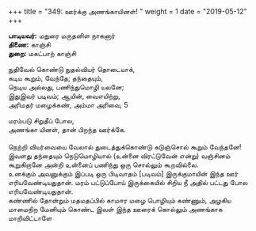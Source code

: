 ﻿+++
title = "349: ஊர்க்கு அணங்காயினள்!  "
weight = 1
date = "2019-05-12"
+++

**பாடியவர்:** மதுரை மருதனிள நாகனார்  
**திணை:** காஞ்சி  
**துறை:** மகட்பாற் காஞ்சி  
  
நுதிவேல் கொண்டு நுதல்வியர் தொடையாக்,  
கடிய கூறும், வேந்தே; தந்தையும்,  
நெடிய அல்லது, பணிந்துமொழி யலனே;  
இதுஇவர் படிவம்; ஆயின், வைஎயிற்று,  
அரிமதர் மழைக்கண், அம்மா அரிவை, 5  
  
மரம்படு சிறுதீப் போல,  
அணங்கா யினள், தான் பிறந்த ஊர்க்கே.  
   
நெற்றி வியர்வையை வேலால் துடைத்துக்கொண்டு கடுஞ்சொல் கூறும் வேந்தனே! இவளது தந்தையும் நெடுமொழியால் (உன்னை விரட்டுவேன் என்று) வஞ்சினம் கூறுகிறானே அன்றி உன்னைப் பணிந்து ஒரு சொல்லும் கூறவில்லை.  
உனக்கும் அவனுக்கும் இப்படி ஒரு பிடிவாதம் [படிவம்] இருக்குமாயின் இந்த ஊர் எரியவேண்டியதுதான். மரம் பட்டுப்போய் இருக்கையில் சிறிய நீ அதில் பட்டது போல எரியவேண்டியதுதான்.  
கண்ணில் தோன்றும் மதமதப்பில் காமஈர மழை பொழியும் கண்ணும், அழகிய மாமைநிற மேனியும் கொண்ட இவள் இந்த ஊரைக் கொல்லும் அணங்காக மாறிவிட்டாளே  

